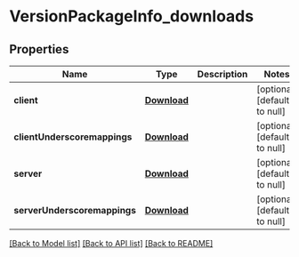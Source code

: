 # VersionPackageInfo_downloads

## Properties
Name | Type | Description | Notes
------------ | ------------- | ------------- | -------------
**client** | [**Download**](Download.md) |  | [optional] [default to null]
**clientUnderscoremappings** | [**Download**](Download.md) |  | [optional] [default to null]
**server** | [**Download**](Download.md) |  | [optional] [default to null]
**serverUnderscoremappings** | [**Download**](Download.md) |  | [optional] [default to null]

[[Back to Model list]](../README.md#documentation-for-models) [[Back to API list]](../README.md#documentation-for-api-endpoints) [[Back to README]](../README.md)


